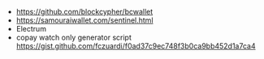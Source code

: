 - https://github.com/blockcypher/bcwallet
- https://samouraiwallet.com/sentinel.html
- Electrum
- copay watch only generator script https://gist.github.com/fczuardi/f0ad37c9ec748f3b0ca9bb452d1a7ca4
